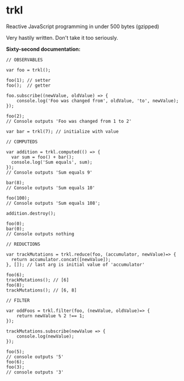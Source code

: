 # trkl
Reactive JavaScript programming in under 500 bytes (gzipped)

Very hastily written. Don't take it too seriously.

**Sixty-second documentation:**

    // OBSERVABLES
    
    var foo = trkl();
    
    foo(1); // setter
    foo();  // getter
    
    foo.subscribe((newValue, oldValue) => {
        console.log('Foo was changed from', oldValue, 'to', newValue);
    });
    
    foo(2);
    // Console outputs 'Foo was changed from 1 to 2'
    
    var bar = trkl(7); // initialize with value
    
    // COMPUTEDS
    
    var addition = trkl.computed(() => {
      var sum = foo() + bar();
      console.log('Sum equals', sum);
    });
    // Console outputs 'Sum equals 9'
    
    bar(8);
    // Console outputs 'Sum equals 10'
    
    foo(100);
    // Console outputs 'Sum equals 108';
    
    addition.destroy();
    
    foo(0);
    bar(0);
    // Console outputs nothing
    
    // REDUCTIONS
    
    var trackMutations = trkl.reduce(foo, (accumulator, newValue)=> {
      return accumulator.concat([newValue]);
    }, []); // last arg is initial value of 'accumulator'
    
    foo(6);
    trackMutations(); // [6]
    foo(8);
    trackMutations(); // [6, 8]
    
    // FILTER
    
    var oddFoos = trkl.filter(foo, (newValue, oldValue)=> {
        return newValue % 2 !== 1;
    });
    
    trackMutations.subscribe(newValue => {
        console.log(newValue);
    });
    
    foo(5);
    // console outputs '5'
    foo(6);
    foo(3);
    // console outputs '3'

